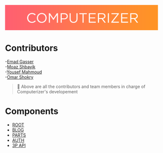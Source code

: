 <img src='https://github.com/Computerizer/META/blob/main/wide.png' width='1200'>

# Contributors 
-[Emad Gasser](https://www.linkedin.com/in/emad-gasser/)  
-[Moaz Shbayik](https://www.linkedin.com/in/moaz-abdelaziz-7a8461236/)  
-[Yousef Mahmoud](https://www.linkedin.com/in/yousef-mahmoud-958067240/)  
-[Omar Shokry](https://www.linkedin.com/in/omar-eid-7b2254240/)  
  
> 👤 Above are all the contributors and team members in charge of Computerizer's developement


# Components
- <a href='https://github.com/Computerizer/BACKEND/tree/main/Computerizer/Computerizer'> ROOT </a>  
- <a href='https://github.com/Computerizer/BACKEND/tree/main/Computerizer/Blog'> BLOG </a>  
- <a href='https://github.com/Computerizer/BACKEND/tree/main/Computerizer/Parts'> PARTS </a>  
- <a href='https://github.com/Computerizer/BACKEND/tree/main/Computerizer/Oauth'> AUTH </a>  
- <a href='https://github.com/Computerizer/BACKEND/tree/main/Computerizer/TPA'> 3P API </a>  
